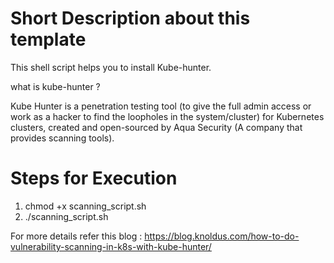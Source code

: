 # Short Description about this template
This shell script helps you  to install Kube-hunter.

what is kube-hunter ? 

Kube Hunter is a penetration testing tool (to give the full admin access or work as a hacker to find the loopholes in the system/cluster)   for Kubernetes clusters, created and open-sourced by Aqua Security (A company that provides scanning tools).


# Steps for Execution 
1. chmod +x scanning_script.sh
2. ./scanning_script.sh


For more details refer this blog : https://blog.knoldus.com/how-to-do-vulnerability-scanning-in-k8s-with-kube-hunter/